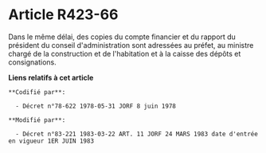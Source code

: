 # Article R423-66

Dans le même délai, des copies du compte financier et du rapport du président du conseil d'administration sont adressées au
préfet, au ministre chargé de la construction et de l'habitation et à la caisse des dépôts et consignations.

**Liens relatifs à cet article**

	**Codifié par**:

	  - Décret n°78-622 1978-05-31 JORF 8 juin 1978

	**Modifié par**:

	  - Décret n°83-221 1983-03-22 ART. 11 JORF 24 MARS 1983 date d'entrée en vigueur 1ER JUIN 1983
